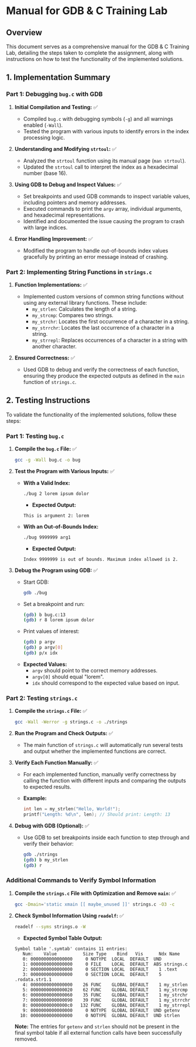 # Manual for GDB & C Training Lab

## Overview

This document serves as a comprehensive manual for the GDB & C Training Lab, detailing the steps taken to complete the assignment, along with instructions on how to test the functionality of the implemented solutions.

## 1. Implementation Summary

### Part 1: Debugging `bug.c` with GDB

1. **Initial Compilation and Testing:** ✅
   - Compiled `bug.c` with debugging symbols (`-g`) and all warnings enabled (`-Wall`).
   - Tested the program with various inputs to identify errors in the index processing logic.

2. **Understanding and Modifying `strtoul`:** ✅
   - Analyzed the `strtoul` function using its manual page (`man strtoul`).
   - Updated the `strtoul` call to interpret the index as a hexadecimal number (base 16).

3. **Using GDB to Debug and Inspect Values:** ✅
   - Set breakpoints and used GDB commands to inspect variable values, including pointers and memory addresses.
   - Executed commands to print the `argv` array, individual arguments, and hexadecimal representations.
   - Identified and documented the issue causing the program to crash with large indices.

4. **Error Handling Improvement:** ✅
   - Modified the program to handle out-of-bounds index values gracefully by printing an error message instead of crashing.

### Part 2: Implementing String Functions in `strings.c`

1. **Function Implementations:** ✅
   - Implemented custom versions of common string functions without using any external library functions. These include:
     - `my_strlen`: Calculates the length of a string.
     - `my_strcmp`: Compares two strings.
     - `my_strchr`: Locates the first occurrence of a character in a string.
     - `my_strrchr`: Locates the last occurrence of a character in a string.
     - `my_strrepl`: Replaces occurrences of a character in a string with another character.

2. **Ensured Correctness:** ✅
   - Used GDB to debug and verify the correctness of each function, ensuring they produce the expected outputs as defined in the `main` function of `strings.c`.

## 2. Testing Instructions

To validate the functionality of the implemented solutions, follow these steps:

### Part 1: Testing `bug.c`

1. **Compile the `bug.c` File:** ✅
   ```bash
   gcc -g -Wall bug.c -o bug
   ```

2. **Test the Program with Various Inputs:** ✅
   - **With a Valid Index:**
     ```bash
     ./bug 2 lorem ipsum dolor
     ```
     - **Expected Output:**
     ```
     This is argument 2: lorem
     ```

   - **With an Out-of-Bounds Index:**
     ```bash
     ./bug 9999999 arg1
     ```
     - **Expected Output:**
     ```
     Index 9999999 is out of bounds. Maximum index allowed is 2.
     ```

3. **Debug the Program using GDB:** ✅
   - Start GDB:
     ```bash
     gdb ./bug
     ```
   - Set a breakpoint and run:
     ```bash
     (gdb) b bug.c:13
     (gdb) r 8 lorem ipsum dolor
     ```
   - Print values of interest:
     ```bash
     (gdb) p argv
     (gdb) p argv[0]
     (gdb) p/x idx
     ```
   - **Expected Values:**
     - `argv` should point to the correct memory addresses.
     - `argv[0]` should equal "lorem".
     - `idx` should correspond to the expected value based on input.

### Part 2: Testing `strings.c`

1. **Compile the `strings.c` File:** ✅
   ```bash
   gcc -Wall -Werror -g strings.c -o ./strings
   ```

2. **Run the Program and Check Outputs:** ✅
   - The main function of `strings.c` will automatically run several tests and output whether the implemented functions are correct.

3. **Verify Each Function Manually:** ✅
   - For each implemented function, manually verify correctness by calling the function with different inputs and comparing the outputs to expected results.

   - **Example:**
     ```c
     int len = my_strlen("Hello, World!");
     printf("Length: %d\n", len); // Should print: Length: 13
     ```

4. **Debug with GDB (Optional):** ✅
   - Use GDB to set breakpoints inside each function to step through and verify their behavior:
     ```bash
     gdb ./strings
     (gdb) b my_strlen
     (gdb) r
     ```

### Additional Commands to Verify Symbol Information

1. **Compile the `strings.c` File with Optimization and Remove `main`:** ✅
   ```bash
   gcc -Dmain='static xmain [[ maybe_unused ]]' strings.c -O3 -c
   ```

2. **Check Symbol Information Using `readelf`:** ✅
   ```bash
   readelf --syms strings.o -W
   ```
   - **Expected Symbol Table Output:**
   ```
   Symbol table '.symtab' contains 11 entries:
      Num:    Value          Size Type    Bind   Vis      Ndx Name
      0: 0000000000000000     0 NOTYPE  LOCAL  DEFAULT  UND 
      1: 0000000000000000     0 FILE    LOCAL  DEFAULT  ABS strings.c
      2: 0000000000000000     0 SECTION LOCAL  DEFAULT    1 .text
      3: 0000000000000000     0 SECTION LOCAL  DEFAULT    5 .rodata.str1.1
      4: 0000000000000000    26 FUNC    GLOBAL DEFAULT    1 my_strlen
      5: 0000000000000020    62 FUNC    GLOBAL DEFAULT    1 my_strcmp
      6: 0000000000000060    35 FUNC    GLOBAL DEFAULT    1 my_strchr
      7: 0000000000000090    39 FUNC    GLOBAL DEFAULT    1 my_strrchr
      8: 00000000000000c0   132 FUNC    GLOBAL DEFAULT    1 my_strrepl
      9: 0000000000000000     0 NOTYPE  GLOBAL DEFAULT  UND getenv
     10: 0000000000000000     0 NOTYPE  GLOBAL DEFAULT  UND strlen
   ```

   **Note:** The entries for `getenv` and `strlen` should not be present in the final symbol table if all external function calls have been successfully removed.

